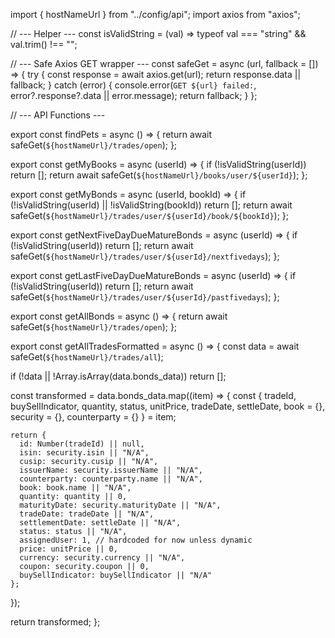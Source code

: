 import { hostNameUrl } from "../config/api";
import axios from "axios";

// --- Helper ---
const isValidString = (val) => typeof val === "string" && val.trim() !== "";

// --- Safe Axios GET wrapper ---
const safeGet = async (url, fallback = []) => {
  try {
    const response = await axios.get(url);
    return response.data || fallback;
  } catch (error) {
    console.error(`GET ${url} failed:`, error?.response?.data || error.message);
    return fallback;
  }
};

// --- API Functions ---

export const findPets = async () => {
  return await safeGet(`${hostNameUrl}/trades/open`);
};

export const getMyBooks = async (userId) => {
  if (!isValidString(userId)) return [];
  return await safeGet(`${hostNameUrl}/books/user/${userId}`);
};

export const getMyBonds = async (userId, bookId) => {
  if (!isValidString(userId) || !isValidString(bookId)) return [];
  return await safeGet(`${hostNameUrl}/trades/user/${userId}/book/${bookId}`);
};

export const getNextFiveDayDueMatureBonds = async (userId) => {
  if (!isValidString(userId)) return [];
  return await safeGet(`${hostNameUrl}/trades/user/${userId}/nextfivedays`);
};

export const getLastFiveDayDueMatureBonds = async (userId) => {
  if (!isValidString(userId)) return [];
  return await safeGet(`${hostNameUrl}/trades/user/${userId}/pastfivedays`);
};

export const getAllBonds = async () => {
  return await safeGet(`${hostNameUrl}/trades/open`);
};

export const getAllTradesFormatted = async () => {
  const data = await safeGet(`${hostNameUrl}/trades/all`);

  if (!data || !Array.isArray(data.bonds_data)) return [];

  const transformed = data.bonds_data.map((item) => {
    const {
      tradeId,
      buySellIndicator,
      quantity,
      status,
      unitPrice,
      tradeDate,
      settleDate,
      book = {},
      security = {},
      counterparty = {}
    } = item;

    return {
      id: Number(tradeId) || null,
      isin: security.isin || "N/A",
      cusip: security.cusip || "N/A",
      issuerName: security.issuerName || "N/A",
      counterparty: counterparty.name || "N/A",
      book: book.name || "N/A",
      quantity: quantity || 0,
      maturityDate: security.maturityDate || "N/A",
      tradeDate: tradeDate || "N/A",
      settlementDate: settleDate || "N/A",
      status: status || "N/A",
      assignedUser: 1, // hardcoded for now unless dynamic
      price: unitPrice || 0,
      currency: security.currency || "N/A",
      coupon: security.coupon || 0,
      buySellIndicator: buySellIndicator || "N/A"
    };
  });

  return transformed;
};
